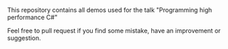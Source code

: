 This repository contains all demos used for the talk "Programming high performance C#"

Feel free to pull request if you find some mistake, have an improvement or suggestion.
